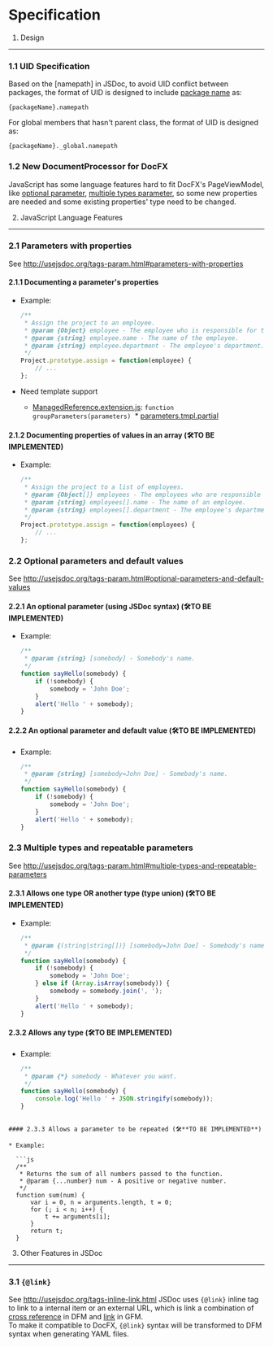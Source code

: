 Specification
=============

1. Design
--------

### 1.1 UID Specification
Based on the [namepath] in JSDoc, to avoid UID conflict between packages, the format of UID is designed to include [package name](https://docs.npmjs.com/files/package.json#name) as:
```
{packageName}.namepath
```
For global members that hasn't parent class, the format of UID is designed as:
```
{packageName}._global.namepath
```

### 1.2 New DocumentProcessor for DocFX
JavaScript has some language features hard to fit DocFX's PageViewModel, like [optional parameter](221-an-optional-parameter-using-jsdoc-syntax), [multiple types parameter](231-allows-one-type-or-another-type-type-union), so some new properties are needed and some existing properties' type need to be changed.

2. JavaScript Language Features
--------
### 2.1 Parameters with properties
See http://usejsdoc.org/tags-param.html#parameters-with-properties

#### 2.1.1 Documenting a parameter's properties

* Example:

  ```js
  /**
   * Assign the project to an employee.
   * @param {Object} employee - The employee who is responsible for the project.
   * @param {string} employee.name - The name of the employee.
   * @param {string} employee.department - The employee's department.
   */
  Project.prototype.assign = function(employee) {
      // ...
  };
  ```
* Need template support 
  * [ManagedReference.extension.js](../docfx_template/ManagedReference.extension.js): `function groupParameters(parameters)`
  * [parameters.tmpl.partial](../docfx_template/partials/parameters.tmpl.partial)

#### 2.1.2 Documenting properties of values in an array (🛠**TO BE IMPLEMENTED**)

* Example:

  ```js
  /**
   * Assign the project to a list of employees.
   * @param {Object[]} employees - The employees who are responsible for the project.
   * @param {string} employees[].name - The name of an employee.
   * @param {string} employees[].department - The employee's department.
   */
  Project.prototype.assign = function(employees) {
      // ...
  };
  ```
  
### 2.2 Optional parameters and default values
See http://usejsdoc.org/tags-param.html#optional-parameters-and-default-values
#### 2.2.1 An optional parameter (using JSDoc syntax) (🛠**TO BE IMPLEMENTED**)

* Example:

  ```js
  /**
   * @param {string} [somebody] - Somebody's name.
   */
  function sayHello(somebody) {
      if (!somebody) {
          somebody = 'John Doe';
      }
      alert('Hello ' + somebody);
  }
  ```
  
#### 2.2.2 An optional parameter and default value (🛠**TO BE IMPLEMENTED**)

* Example:

  ```js
  /**
   * @param {string} [somebody=John Doe] - Somebody's name.
   */
  function sayHello(somebody) {
      if (!somebody) {
          somebody = 'John Doe';
      }
      alert('Hello ' + somebody);
  }
  ```

### 2.3 Multiple types and repeatable parameters
See http://usejsdoc.org/tags-param.html#multiple-types-and-repeatable-parameters
#### 2.3.1 Allows one type OR another type (type union) (🛠**TO BE IMPLEMENTED**)

* Example:

  ```js
  /**
   * @param {(string|string[])} [somebody=John Doe] - Somebody's name, or an array of names.
   */
  function sayHello(somebody) {
      if (!somebody) {
          somebody = 'John Doe';
      } else if (Array.isArray(somebody)) {
          somebody = somebody.join(', ');
      }
      alert('Hello ' + somebody);
  }
  ```
  
#### 2.3.2 Allows any type (🛠**TO BE IMPLEMENTED**)

* Example:

  ```js
  /**
   * @param {*} somebody - Whatever you want.
   */
  function sayHello(somebody) {
      console.log('Hello ' + JSON.stringify(somebody));
  }
```

#### 2.3.3 Allows a parameter to be repeated (🛠**TO BE IMPLEMENTED**)

* Example:

  ```js
  /**
   * Returns the sum of all numbers passed to the function.
   * @param {...number} num - A positive or negative number.
   */
  function sum(num) {
      var i = 0, n = arguments.length, t = 0;
      for (; i < n; i++) {
          t += arguments[i];
      }
      return t;
  }
  ```

3. Other Features in JSDoc
--------
### 3.1 `{@link}`
See http://usejsdoc.org/tags-inline-link.html
JSDoc uses `{@link}` inline tag to link to a internal item or an external URL, which is link a combination of [cross reference](http://dotnet.github.io/docfx/spec/docfx_flavored_markdown.html#cross-reference) in DFM and [link](https://help.github.com/articles/basic-writing-and-formatting-syntax/#links) in GFM.  
To make it compatible to DocFX, `{@link}` syntax will be transformed to DFM syntax when generating YAML files.
